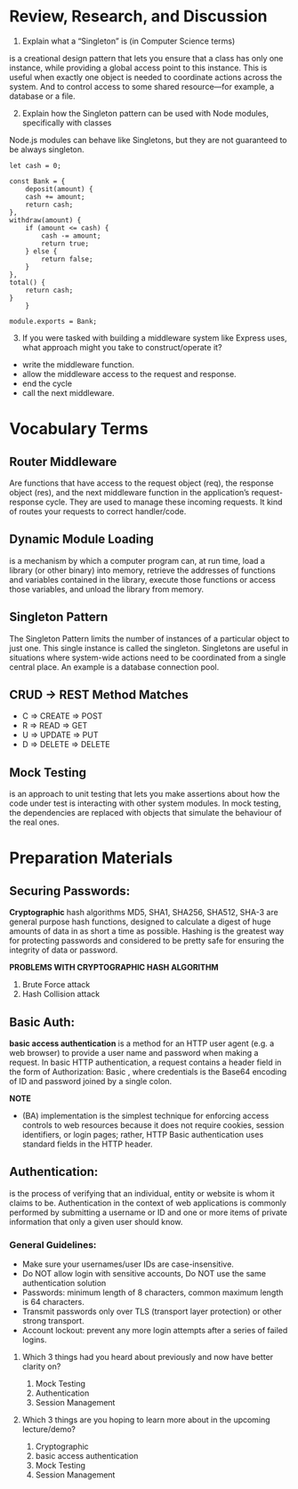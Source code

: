 # Review, Research, and Discussion

1. Explain what a “Singleton” is (in Computer Science terms)

is a creational design pattern that lets you ensure that a class has only one instance, while providing a global access point to this instance. This is useful when exactly one object is needed to coordinate actions across the system. And to control access to some shared resource—for example, a database or a file.

2. Explain how the Singleton pattern can be used with Node modules, specifically with classes

Node.js modules can behave like Singletons, but they are not guaranteed to be always singleton.

    let cash = 0;

    const Bank = {
        deposit(amount) {
        cash += amount;
        return cash;
    },
    withdraw(amount) {
        if (amount <= cash) {
            cash -= amount;
            return true;
        } else {
            return false;
        }
    },
    total() {
        return cash;
    }
        }

    module.exports = Bank;

3. If you were tasked with building a middleware system like Express uses, what approach might you take to construct/operate it?
 * write the middleware function.
 * allow the middleware access to the request and response.
 * end the cycle
 * call the next middleware.

# Vocabulary Terms

## Router Middleware
Are functions that have access to the request object (req), the response object (res), and the next middleware function in the application’s request-response cycle. They are used to manage these incoming requests. It kind of routes your requests to correct handler/code.

## Dynamic Module Loading
is a mechanism by which a computer program can, at run time, load a library (or other binary) into memory, retrieve the addresses of functions and variables contained in the library, execute those functions or access those variables, and unload the library from memory.

## Singleton Pattern
The Singleton Pattern limits the number of instances of a particular object to just one. This single instance is called the singleton.
Singletons are useful in situations where system-wide actions need to be coordinated from a single central place. An example is a database connection pool.

## CRUD -> REST Method Matches
- C => CREATE => POST
- R => READ => GET
- U => UPDATE => PUT 
- D => DELETE => DELETE

## Mock Testing
is an approach to unit testing that lets you make assertions about how the code under test is interacting with other system modules. In mock testing, the dependencies are replaced with objects that simulate the behaviour of the real ones.

# Preparation Materials
## Securing Passwords:

**Cryptographic** hash algorithms MD5, SHA1, SHA256, SHA512, SHA-3 are general purpose hash functions, designed to calculate a digest of huge amounts of data in as short a time as possible. Hashing is the greatest way for protecting passwords and considered to be pretty safe for ensuring the integrity of data or password.

**PROBLEMS WITH CRYPTOGRAPHIC HASH ALGORITHM**
1. Brute Force attack
2. Hash Collision attack

## Basic Auth:
**basic access authentication** is a method for an HTTP user agent (e.g. a web browser) to provide a user name and password when making a request. In basic HTTP authentication, a request contains a header field in the form of Authorization: Basic <credentials>, where credentials is the Base64 encoding of ID and password joined by a single colon.

**NOTE**
- (BA) implementation is the simplest technique for enforcing access controls to web resources because it does not require cookies, session identifiers, or login pages; rather, HTTP Basic authentication uses standard fields in the HTTP header.

## Authentication:
is the process of verifying that an individual, entity or website is whom it claims to be. Authentication in the context of web applications is commonly performed by submitting a username or ID and one or more items of private information that only a given user should know.

### General Guidelines: 
- Make sure your usernames/user IDs are case-insensitive.
- Do NOT allow login with sensitive accounts, Do NOT use the same authentication solution
- Passwords: minimum length of 8 characters, common maximum length is 64 characters.
- Transmit passwords only over TLS (transport layer protection) or other strong transport.
- Account lockout: prevent any more login attempts after a series of failed logins.

1. Which 3 things had you heard about previously and now have better clarity on?
    1. Mock Testing
    2. Authentication
    3. Session Management 

2. Which 3 things are you hoping to learn more about in the upcoming lecture/demo?
    1. Cryptographic
    2. basic access authentication
    3. Mock Testing
    4. Session Management

